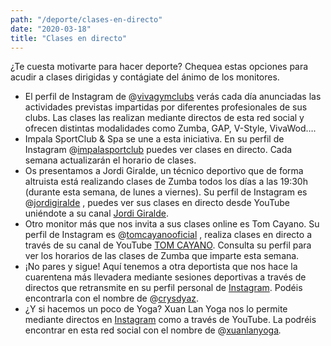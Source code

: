```yaml
---
path: "/deporte/clases-en-directo"
date: "2020-03-18"
title: "Clases en directo"
---
```


¿Te cuesta motivarte para hacer deporte? Chequea estas opciones para acudir a clases dirigidas y contágiate del ánimo de los monitores.

- El perfil de Instagram de @[vivagymclubs](https://www.instagram.com/vivagymclubs/) verás cada día anunciadas las actividades previstas impartidas por diferentes profesionales de sus clubs. Las clases las realizan mediante directos de esta red social y ofrecen distintas modalidades como Zumba, GAP, V-Style, VivaWod….
- Impala SportClub & Spa se une a esta iniciativa. En su perfil de Instagram @[impalasportclub](https://www.instagram.com/impalasportclub/) puedes ver clases en directo. Cada semana actualizarán el horario de clases.
- Os presentamos a Jordi Giralde, un técnico deportivo que de forma altruista está realizando clases de Zumba todos los días a las 19:30h (durante esta semana, de lunes a viernes). Su perfil de Instagram es @[jordigiralde](https://www.instagram.com/jordigiralde/) , puedes ver sus clases en directo desde YouTube uniéndote a su canal [Jordi Giralde](https://www.youtube.com/channel/UCBKdCkqSn_xrgzW7V1uEDdA).
- Otro monitor más que nos invita a sus clases online es Tom Cayano. Su perfil de Instagram es @[tomcayanooficial](https://www.instagram.com/tomcayanooficial/) , realiza clases en directo a través de su canal de YouTube [TOM CAYANO](https://www.youtube.com/user/toncayanobrasil). Consulta su perfil para ver los horarios de las clases de Zumba que imparte esta semana.
- ¡No pares y sigue! Aquí tenemos a otra deportista que nos hace la cuarentena más llevadera mediante sesiones deportivas a través de directos que retransmite en su perfil personal de [Instagram](https://www.instagram.com/crysdyaz/). Podéis encontrarla con el nombre de @[crysdyaz](https://www.instagram.com/crysdyaz/).
- ¿Y si hacemos un poco de Yoga? Xuan Lan Yoga nos lo permite mediante directos en [Instagram](https://www.instagram.com/xuanlanyoga/) como a través de YouTube. La podréis encontrar en esta red social con el nombre de @[xuanlanyoga](https://www.instagram.com/xuanlanyoga/)*.*
